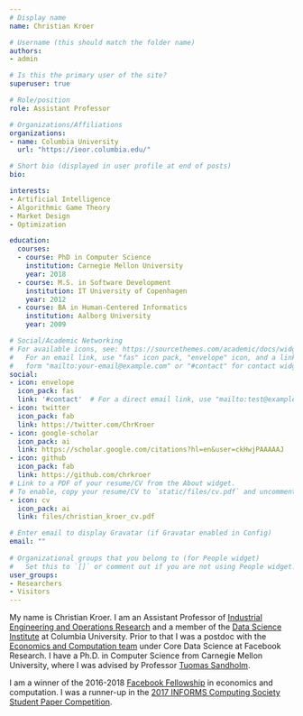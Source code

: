 ```yaml
---
# Display name
name: Christian Kroer

# Username (this should match the folder name)
authors:
- admin

# Is this the primary user of the site?
superuser: true

# Role/position
role: Assistant Professor

# Organizations/Affiliations
organizations:
- name: Columbia University
  url: "https://ieor.columbia.edu/"

# Short bio (displayed in user profile at end of posts)
bio: 

interests:
- Artificial Intelligence
- Algorithmic Game Theory
- Market Design
- Optimization

education:
  courses:
  - course: PhD in Computer Science
    institution: Carnegie Mellon University
    year: 2018
  - course: M.S. in Software Development
    institution: IT University of Copenhagen
    year: 2012
  - course: BA in Human-Centered Informatics
    institution: Aalborg University
    year: 2009

# Social/Academic Networking
# For available icons, see: https://sourcethemes.com/academic/docs/widgets/#icons
#   For an email link, use "fas" icon pack, "envelope" icon, and a link in the
#   form "mailto:your-email@example.com" or "#contact" for contact widget.
social:
- icon: envelope
  icon_pack: fas
  link: '#contact'  # For a direct email link, use "mailto:test@example.org".
- icon: twitter
  icon_pack: fab
  link: https://twitter.com/ChrKroer
- icon: google-scholar
  icon_pack: ai
  link: https://scholar.google.com/citations?hl=en&user=ckHwjPAAAAAJ
- icon: github
  icon_pack: fab
  link: https://github.com/chrkroer
# Link to a PDF of your resume/CV from the About widget.
# To enable, copy your resume/CV to `static/files/cv.pdf` and uncomment the lines below.  
- icon: cv
  icon_pack: ai
  link: files/christian_kroer_cv.pdf

# Enter email to display Gravatar (if Gravatar enabled in Config)
email: ""
  
# Organizational groups that you belong to (for People widget)
#   Set this to `[]` or comment out if you are not using People widget.  
user_groups:
- Researchers
- Visitors
---
```

My name is Christian Kroer. I am an Assistant Professor of [Industrial Engineering and Operations Research](https://ieor.columbia.edu/) and a member of the [Data Science Institute](https://datascience.columbia.edu) at Columbia University. Prior to that I was a postdoc with the [Economics and Computation team](https://research.fb.com/category/economics-and-computation/) under Core Data Science at Facebook Research. I have a Ph.D. in Computer Science from Carnegie Mellon University, where I was advised by Professor [Tuomas Sandholm](http://www.cs.cmu.edu/~sandholm/).

I am a winner of the 2016-2018 [Facebook Fellowship](https://research.facebook.com/blog/announcing-the-2016-2017-cohort-of-facebook-fellows/) in economics and computation. I was a runner-up in the [2017 INFORMS Computing Society Student Paper Competition](https://www.informs.org/Recognizing-Excellence/Award-Recipients/Christian-Kroer).
